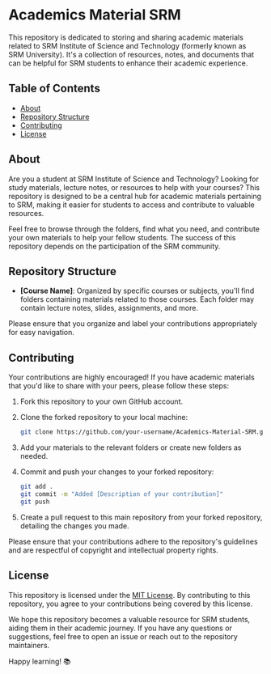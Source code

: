 # Academics Material SRM

This repository is dedicated to storing and sharing academic materials related to SRM Institute of Science and Technology (formerly known as SRM University). It's a collection of resources, notes, and documents that can be helpful for SRM students to enhance their academic experience.

## Table of Contents

- [About](#about)
- [Repository Structure](#repository-structure)
- [Contributing](#contributing)
- [License](#license)

## About

Are you a student at SRM Institute of Science and Technology? Looking for study materials, lecture notes, or resources to help with your courses? This repository is designed to be a central hub for academic materials pertaining to SRM, making it easier for students to access and contribute to valuable resources.

Feel free to browse through the folders, find what you need, and contribute your own materials to help your fellow students. The success of this repository depends on the participation of the SRM community.

## Repository Structure

- **[Course Name]**: Organized by specific courses or subjects, you'll find folders containing materials related to those courses. Each folder may contain lecture notes, slides, assignments, and more.

Please ensure that you organize and label your contributions appropriately for easy navigation.

## Contributing

Your contributions are highly encouraged! If you have academic materials that you'd like to share with your peers, please follow these steps:

1. Fork this repository to your own GitHub account.

2. Clone the forked repository to your local machine:

   ```bash
   git clone https://github.com/your-username/Academics-Material-SRM.git
   ```

3. Add your materials to the relevant folders or create new folders as needed.

4. Commit and push your changes to your forked repository:

   ```bash
   git add .
   git commit -m "Added [Description of your contribution]"
   git push
   ```

5. Create a pull request to this main repository from your forked repository, detailing the changes you made.

Please ensure that your contributions adhere to the repository's guidelines and are respectful of copyright and intellectual property rights.

## License

This repository is licensed under the [MIT License](LICENSE). By contributing to this repository, you agree to your contributions being covered by this license.

We hope this repository becomes a valuable resource for SRM students, aiding them in their academic journey. If you have any questions or suggestions, feel free to open an issue or reach out to the repository maintainers.

Happy learning! 📚
